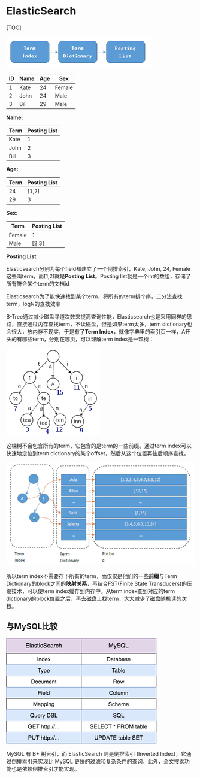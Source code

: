 # ElasticSearch

[TOC]

![img](images/webp)

| ID   | Name | Age  | Sex    |
| ---- | ---- | ---- | ------ |
| 1    | Kate | 24   | Female |
| 2    | John | 24   | Male   |
| 3    | Bill | 29   | Male   |

**Name:**

| Term | Posting List |
| ---- | ------------ |
| Kate | 1            |
| John | 2            |
| Bill | 3            |

**Age:**

| Term | Posting List |
| ---- | ------------ |
| 24   | [1,2]        |
| 29   | 3            |

**Sex:**

| Term   | Posting List |
| ------ | ------------ |
| Female | 1            |
| Male   | [2,3]        |



**Posting List**

Elasticsearch分别为每个field都建立了一个倒排索引，Kate, John, 24, Female这些叫term，而[1,2]就是**Posting List**。Posting list就是一个int的数组，存储了所有符合某个term的文档id



Elasticsearch为了能快速找到某个term，将所有的term排个序，二分法查找term，logN的查找效率



B-Tree通过减少磁盘寻道次数来提高查询性能，Elasticsearch也是采用同样的思路，直接通过内存查找term，不读磁盘，但是如果term太多，term dictionary也会很大，放内存不现实，于是有了**Term Index**，就像字典里的索引页一样，A开头的有哪些term，分别在哪页，可以理解term index是一颗树：



![img](images/webp-16287806124392)



这棵树不会包含所有的term，它包含的是term的一些前缀。通过term index可以快速地定位到term dictionary的某个offset，然后从这个位置再往后顺序查找。



![img](images/webp-16287807499774)

所以term index不需要存下所有的term，而仅仅是他们的一些**前缀**与Term Dictionary的block之间的**映射关系**，再结合FST(Finite State Transducers)的压缩技术，可以使term index缓存到内存中。从term index查到对应的term dictionary的block位置之后，再去磁盘上找term，大大减少了磁盘随机读的次数。





## 与MySQL比较

![img](images/1816118-20210220214711594-2005716984.png)



MySQL 有 B+ 树索引，而 ElasticSearch 则是倒排索引 (Inverted Index)，它通过倒排索引来实现比 MySQL 更快的过滤和复杂条件的查询，此外，全文搜索功能也是依赖倒排索引才能实现。














